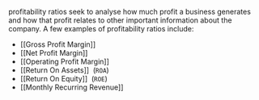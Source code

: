 profitability ratios seek to analyse how much profit a business generates and how that profit relates to other important information about the company. A few examples of profitability ratios include:
- [[Gross Profit Margin]]
- [[Net Profit Margin]]
- [[Operating Profit Margin]]
- [[Return On Assets]]  (`ROA`)
- [[Return On Equity]]  (`ROE`)
- [[Monthly Recurring Revenue]]


